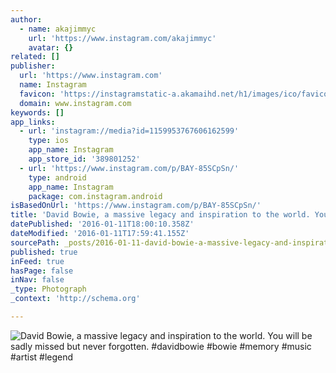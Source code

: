 ```yaml
---
author:
  - name: akajimmyc
    url: 'https://www.instagram.com/akajimmyc'
    avatar: {}
related: []
publisher:
  url: 'https://www.instagram.com'
  name: Instagram
  favicon: 'https://instagramstatic-a.akamaihd.net/h1/images/ico/favicon.ico/7cdab0872b15.ico'
  domain: www.instagram.com
keywords: []
app_links:
  - url: 'instagram://media?id=1159953767606162599'
    type: ios
    app_name: Instagram
    app_store_id: '389801252'
  - url: 'https://www.instagram.com/p/BAY-85SCpSn/'
    type: android
    app_name: Instagram
    package: com.instagram.android
isBasedOnUrl: 'https://www.instagram.com/p/BAY-85SCpSn/'
title: 'David Bowie, a massive legacy and inspiration to the world. You will be sadly missed but never forgotten. #davidbowie #bowie #memory #music #artist #legend'
datePublished: '2016-01-11T18:00:10.358Z'
dateModified: '2016-01-11T17:59:41.155Z'
sourcePath: _posts/2016-01-11-david-bowie-a-massive-legacy-and-inspiration-to-the-world.md
published: true
inFeed: true
hasPage: false
inNav: false
_type: Photograph
_context: 'http://schema.org'

---
```

![David Bowie&comma; a massive legacy and inspiration to the world&period; You will be sadly missed but never forgotten&period; &num;davidbowie &num;bowie &num;memory &num;music &num;artist &num;legend](https://scontent.cdninstagram.com/hphotos-xaf1/t51.2885-15/e15/12534587_395807550699027_1833501464_n.jpg)